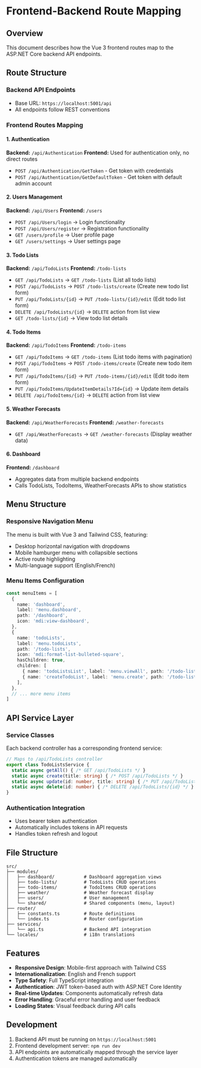 # Frontend-Backend Route Mapping

## Overview
This document describes how the Vue 3 frontend routes map to the ASP.NET Core backend API endpoints.

## Route Structure

### Backend API Endpoints
- Base URL: `https://localhost:5001/api`
- All endpoints follow REST conventions

### Frontend Routes Mapping

#### 1. Authentication
**Backend:** `/api/Authentication`
**Frontend:** Used for authentication only, no direct routes
- `POST /api/Authentication/GetToken` - Get token with credentials
- `POST /api/Authentication/GetDefaultToken` - Get token with default admin account

#### 2. Users Management
**Backend:** `/api/Users`
**Frontend:** `/users`
- `POST /api/Users/login` → Login functionality
- `POST /api/Users/register` → Registration functionality
- `GET /users/profile` → User profile page
- `GET /users/settings` → User settings page

#### 3. Todo Lists
**Backend:** `/api/TodoLists`
**Frontend:** `/todo-lists`
- `GET /api/TodoLists` → `GET /todo-lists` (List all todo lists)
- `POST /api/TodoLists` → `POST /todo-lists/create` (Create new todo list form)
- `PUT /api/TodoLists/{id}` → `PUT /todo-lists/{id}/edit` (Edit todo list form)
- `DELETE /api/TodoLists/{id}` → `DELETE` action from list view
- `GET /todo-lists/{id}` → View todo list details

#### 4. Todo Items
**Backend:** `/api/TodoItems`
**Frontend:** `/todo-items`
- `GET /api/TodoItems` → `GET /todo-items` (List todo items with pagination)
- `POST /api/TodoItems` → `POST /todo-items/create` (Create new todo item form)
- `PUT /api/TodoItems/{id}` → `PUT /todo-items/{id}/edit` (Edit todo item form)
- `PUT /api/TodoItems/UpdateItemDetails?Id={id}` → Update item details
- `DELETE /api/TodoItems/{id}` → `DELETE` action from list view

#### 5. Weather Forecasts
**Backend:** `/api/WeatherForecasts`
**Frontend:** `/weather-forecasts`
- `GET /api/WeatherForecasts` → `GET /weather-forecasts` (Display weather data)

#### 6. Dashboard
**Frontend:** `/dashboard`
- Aggregates data from multiple backend endpoints
- Calls TodoLists, TodoItems, WeatherForecasts APIs to show statistics

## Menu Structure

### Responsive Navigation Menu
The menu is built with Vue 3 and Tailwind CSS, featuring:
- Desktop horizontal navigation with dropdowns
- Mobile hamburger menu with collapsible sections
- Active route highlighting
- Multi-language support (English/French)

### Menu Items Configuration
```typescript
const menuItems = [
  {
    name: 'dashboard',
    label: 'menu.dashboard',
    path: '/dashboard',
    icon: 'mdi:view-dashboard',
  },
  {
    name: 'todoLists',
    label: 'menu.todoLists', 
    path: '/todo-lists',
    icon: 'mdi:format-list-bulleted-square',
    hasChildren: true,
    children: [
      { name: 'todoListsList', label: 'menu.viewAll', path: '/todo-lists' },
      { name: 'createTodoList', label: 'menu.create', path: '/todo-lists/create' },
    ],
  },
  // ... more menu items
]
```

## API Service Layer

### Service Classes
Each backend controller has a corresponding frontend service:

```typescript
// Maps to /api/TodoLists controller
export class TodoListsService {
  static async getAll() { /* GET /api/TodoLists */ }
  static async create(title: string) { /* POST /api/TodoLists */ }
  static async update(id: number, title: string) { /* PUT /api/TodoLists/{id} */ }
  static async delete(id: number) { /* DELETE /api/TodoLists/{id} */ }
}
```

### Authentication Integration
- Uses bearer token authentication
- Automatically includes tokens in API requests
- Handles token refresh and logout

## File Structure
```
src/
├── modules/
│   ├── dashboard/           # Dashboard aggregation views
│   ├── todo-lists/          # TodoLists CRUD operations  
│   ├── todo-items/          # TodoItems CRUD operations
│   ├── weather/             # Weather forecast display
│   ├── users/               # User management
│   └── shared/              # Shared components (menu, layout)
├── router/
│   ├── constants.ts         # Route definitions
│   └── index.ts             # Router configuration
├── services/
│   └── api.ts               # Backend API integration
└── locales/                 # i18n translations
```

## Features
- **Responsive Design**: Mobile-first approach with Tailwind CSS
- **Internationalization**: English and French support
- **Type Safety**: Full TypeScript integration
- **Authentication**: JWT token-based auth with ASP.NET Core Identity
- **Real-time Updates**: Components automatically refresh data
- **Error Handling**: Graceful error handling and user feedback
- **Loading States**: Visual feedback during API calls

## Development
1. Backend API must be running on `https://localhost:5001`
2. Frontend development server: `npm run dev`
3. API endpoints are automatically mapped through the service layer
4. Authentication tokens are managed automatically